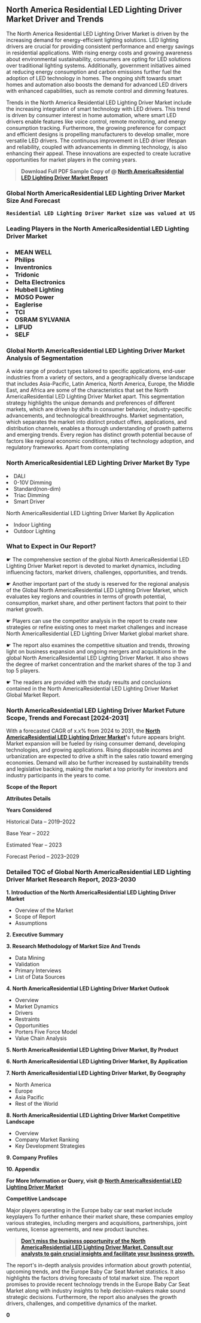 <p><h2>North America Residential LED Lighting Driver Market Driver and Trends</h2><p>The North America Residential LED Lighting Driver Market is driven by the increasing demand for energy-efficient lighting solutions. LED lighting drivers are crucial for providing consistent performance and energy savings in residential applications. With rising energy costs and growing awareness about environmental sustainability, consumers are opting for LED solutions over traditional lighting systems. Additionally, government initiatives aimed at reducing energy consumption and carbon emissions further fuel the adoption of LED technology in homes. The ongoing shift towards smart homes and automation also boosts the demand for advanced LED drivers with enhanced capabilities, such as remote control and dimming features.</p><p>Trends in the North America Residential LED Lighting Driver Market include the increasing integration of smart technology with LED drivers. This trend is driven by consumer interest in home automation, where smart LED drivers enable features like voice control, remote monitoring, and energy consumption tracking. Furthermore, the growing preference for compact and efficient designs is propelling manufacturers to develop smaller, more versatile LED drivers. The continuous improvement in LED driver lifespan and reliability, coupled with advancements in dimming technology, is also enhancing their appeal. These innovations are expected to create lucrative opportunities for market players in the coming years.</p></p><blockquote id="" class=""><strong>Download Full PDF Sample Copy of @&nbsp;<a href="https://www.verifiedmarketreports.com/download-sample/?rid=326156&utm_source=GitHub-Jan&utm_medium=291" target="_blank">North AmericaResidential LED Lighting Driver Market Report</a>&nbsp;&nbsp;</strong></blockquote><h3 id="" class=""><strong>Global&nbsp;North AmericaResidential LED Lighting Driver Market Size And Forecast</strong></h3><pre class="reader-text-block__code-block"><strong>Residential LED Lighting Driver Market size was valued at USD 2.36 Billion in 2022 and is projected to reach USD 4.87 Billion by 2030, growing at a CAGR of 9.5% from 2024 to 2030.</strong></pre><h3 id="" class="">Leading Players in the&nbsp;North AmericaResidential LED Lighting Driver Market</h3><h3 class=""></Li><Li>MEAN WELL</Li><Li> Philips</Li><Li> Inventronics</Li><Li> Tridonic</Li><Li> Delta Electronics</Li><Li> Hubbell Lighting</Li><Li> MOSO Power</Li><Li> Eaglerise</Li><Li> TCI</Li><Li> OSRAM SYLVANIA</Li><Li> LIFUD</Li><Li> SELF</h3><h3 id="" class="">Global&nbsp;North AmericaResidential LED Lighting Driver Market Analysis of Segmentation</h3><p id="" class="">A wide range of product types tailored to specific applications, end-user industries from a variety of sectors, and a geographically diverse landscape that includes Asia-Pacific, Latin America, North America, Europe, the Middle East, and Africa are some of the characteristics that set the North AmericaResidential LED Lighting Driver Market apart. This segmentation strategy highlights the unique demands and preferences of different markets, which are driven by shifts in consumer behavior, industry-specific advancements, and technological breakthroughs. Market segmentation, which separates the market into distinct product offers, applications, and distribution channels, enables a thorough understanding of growth patterns and emerging trends. Every region has distinct growth potential because of factors like regional economic conditions, rates of technology adoption, and regulatory frameworks. Apart from contemplating</p><h3 id="" class="">North AmericaResidential LED Lighting Driver Market&nbsp;By Type</h3><p></Li><Li>DALI</Li><Li> 0-10V Dimming</Li><Li> Standard(non-dim)</Li><Li> Triac Dimming</Li><Li> Smart Driver</p><div class="" data-test-id=""><p>North AmericaResidential LED Lighting Driver Market&nbsp;By Application</p></div><p class=""></Li><Li>Indoor Lighting</Li><Li> Outdoor Lighting</p><div class="" data-test-id=""><h3><span class="">What to Expect in Our Report?</span></h3></div><div class="" data-test-id=""><p><span class="">☛ The comprehensive section of the global North AmericaResidential LED Lighting Driver Market report is devoted to market dynamics, including influencing factors, market drivers, challenges, opportunities, and trends.</span></p></div><div class="" data-test-id=""><p><span class="">☛ Another important part of the study is reserved for the regional analysis of the Global North AmericaResidential LED Lighting Driver Market, which evaluates key regions and countries in terms of growth potential, consumption, market share, and other pertinent factors that point to their market growth.</span></p></div><div class="" data-test-id=""><p><span class="">☛ Players can use the competitor analysis in the report to create new strategies or refine existing ones to meet market challenges and increase North AmericaResidential LED Lighting Driver Market global market share.</span></p></div><div class="" data-test-id=""><p><span class="">☛ The report also examines the competitive situation and trends, throwing light on business expansion and ongoing mergers and acquisitions in the global North AmericaResidential LED Lighting Driver Market. It also shows the degree of market concentration and the market shares of the top 3 and top 5 players.</span></p></div><div class="" data-test-id=""><p><span class="">☛ The readers are provided with the study results and conclusions contained in the North AmericaResidential LED Lighting Driver Market Global Market Report.</span></p></div><div class="" data-test-id=""><h3><span class="">North AmericaResidential LED Lighting Driver Market Future Scope, Trends and Forecast [2024-2031]</span></h3></div><div class="" data-test-id=""><p><span class="">With a forecasted CAGR of x.x% from 2024 to 2031, the <strong><a href="https://www.verifiedmarketreports.com/download-sample/?rid=326156&utm_source=GitHub-Jan&utm_medium=291" target="_blank">North AmericaResidential LED Lighting Driver Market</a>'</strong>s future appears bright. Market expansion will be fueled by rising consumer demand, developing technologies, and growing applications. Rising disposable incomes and urbanization are expected to drive a shift in the sales ratio toward emerging economies. Demand will also be further increased by sustainability trends and legislative backing, making the market a top priority for investors and industry participants in the years to come.</span></p><p id="ember66" class="ember-view reader-text-block__paragraph"><strong>Scope of the Report</strong></p><p id="ember67" class="ember-view reader-text-block__paragraph"><strong>Attributes Details</strong></p><p id="ember68" class="ember-view reader-text-block__paragraph"><strong>Years Considered</strong></p><p id="ember69" class="ember-view reader-text-block__paragraph">Historical Data &ndash; 2019&ndash;2022</p><p id="ember70" class="ember-view reader-text-block__paragraph">Base Year &ndash; 2022</p><p id="ember71" class="ember-view reader-text-block__paragraph">Estimated Year &ndash; 2023</p><p id="ember72" class="ember-view reader-text-block__paragraph">Forecast Period &ndash; 2023&ndash;2029</p></div><h3 id="" class="">Detailed TOC of Global North AmericaResidential LED Lighting Driver Market Research Report, 2023-2030</h3><p id="" class=""><strong>1. Introduction of the North AmericaResidential LED Lighting Driver Market</strong></p><ul><li>Overview of the Market</li><li>Scope of Report</li><li>Assumptions</li></ul><p id="" class=""><strong>2. Executive Summary</strong></p><p id="" class=""><strong>3. Research Methodology of Market Size And Trends</strong></p><ul><li>Data Mining</li><li>Validation</li><li>Primary Interviews</li><li>List of Data Sources</li></ul><p id="" class=""><strong>4. North AmericaResidential LED Lighting Driver Market Outlook</strong></p><ul><li>Overview</li><li>Market Dynamics</li><li>Drivers</li><li>Restraints</li><li>Opportunities</li><li>Porters Five Force Model</li><li>Value Chain Analysis</li></ul><p id="" class=""><strong>5. North AmericaResidential LED Lighting Driver Market, By Product</strong></p><p id="" class=""><strong>6. North AmericaResidential LED Lighting Driver Market, By Application</strong></p><p id="" class=""><strong>7. North AmericaResidential LED Lighting Driver Market, By Geography</strong></p><ul><li>North America</li><li>Europe</li><li>Asia Pacific</li><li>Rest of the World</li></ul><p id="" class=""><strong>8. North AmericaResidential LED Lighting Driver Market Competitive Landscape</strong></p><ul><li>Overview</li><li>Company Market Ranking</li><li>Key Development Strategies</li></ul><p id="" class=""><strong>9. Company Profiles</strong></p><p id="" class=""><strong>10. Appendix</strong></p><p><strong>For More Information or Query, visit&nbsp;@ <a href="https://www.verifiedmarketreports.com/product/residential-led-lighting-driver-market/" target="_blank">North AmericaResidential LED Lighting Driver Market</a></strong></p><p id="ember61" class="ember-view reader-text-block__paragraph"><strong>Competitive Landscape</strong></p><p id="ember62" class="ember-view reader-text-block__paragraph">Major players operating in the Europe baby car seat market include keyplayers To further enhance their market share, these companies employ various strategies, including mergers and acquisitions, partnerships, joint ventures, license agreements, and new product launches.</p><blockquote id="ember63" class="ember-view reader-text-block__blockquote"><strong><a href="https://www.verifiedmarketreports.com/download-sample/?rid=326156&utm_source=GitHub-Jan&utm_medium=291" target="_blank">Don&rsquo;t miss the business opportunity of the North AmericaResidential LED Lighting Driver Market. Consult our analysts to gain crucial insights and facilitate your business growth.</a></strong></blockquote><p id="ember64" class="ember-view reader-text-block__paragraph">The report's in-depth analysis provides information about growth potential, upcoming trends, and the Europe Baby Car Seat Market statistics. It also highlights the factors driving forecasts of total market size. The report promises to provide recent technology trends in the Europe Baby Car Seat Market along with industry insights to help decision-makers make sound strategic decisions. Furthermore, the report also analyses the growth drivers, challenges, and competitive dynamics of the market.</p><p class="ember-view reader-text-block__paragraph"><strong>0</strong></p>
